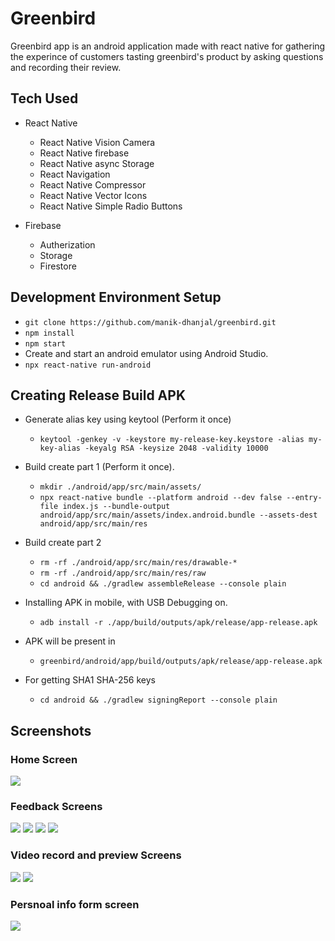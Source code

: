 # Greenbird

Greenbird app is an android application made with react native for gathering the experince of customers tasting greenbird's product by asking questions and recording their review.


## Tech Used
 - React Native
    - React Native Vision Camera 
    - React Native firebase
    - React Native async Storage
    - React Navigation
    - React Native Compressor
    - React Native Vector Icons
    - React Native Simple Radio Buttons


- Firebase
    - Autherization
    - Storage
    - Firestore

## Development Environment Setup

- `git clone https://github.com/manik-dhanjal/greenbird.git`
- `npm install`
- `npm start`
- Create and start an android emulator using Android Studio.
- `npx react-native run-android`

## Creating Release Build APK

- Generate alias key using keytool (Perform it once)
    - `keytool -genkey -v -keystore my-release-key.keystore -alias my-key-alias -keyalg RSA -keysize 2048 -validity 10000`
- Build create part 1 (Perform it once).
    - `mkdir ./android/app/src/main/assets/`
    - `npx react-native bundle --platform android --dev false --entry-file index.js --bundle-output android/app/src/main/assets/index.android.bundle --assets-dest android/app/src/main/res`

- Build create part 2 
    - `rm -rf ./android/app/src/main/res/drawable-*`
    - `rm -rf ./android/app/src/main/res/raw`
    - `cd android && ./gradlew assembleRelease --console plain`

- Installing APK in mobile, with USB Debugging on.
    - `adb install -r ./app/build/outputs/apk/release/app-release.apk`

- APK will be present in 
    - `greenbird/android/app/build/outputs/apk/release/app-release.apk`

- For getting SHA1 SHA-256 keys
    - `cd android && ./gradlew signingReport --console plain`

## Screenshots

### Home Screen
<img src="./screenshots/home.jpg">

### Feedback Screens
<img src="./screenshots/drop.jpg"/>
<img src="./screenshots/next.jpg"/>
<img src="./screenshots/review.jpg"/>
<img src="./screenshots/video.jpg"/>

### Video record and preview Screens
<img src="./screenshots/record.jpg"/>
<img src="./screenshots/preview.jpg">

### Persnoal info form screen
<img src="./screenshots/login.jpg">